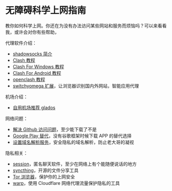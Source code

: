 # 无障碍科学上网指南

教你如何科学上网。你还在为没有办法访问某些网站和服务而烦恼吗？可以来看看我，或许会对你有些帮助，

代理软件介绍：

- [shadowsocks 简介](./proxy/shadowsocks.md)
- [Clash 教程](./proxy/clash.md)
- [Clash For Windows 教程](./proxy/cfw.md)
- [Clash For Android 教程](./proxy/cfa.md)
- [openclash 教程](./proxy/openclash.md)
- [switchyomega 扩展](./proxy/switchyomega.md)，让浏览器识别国内外网站，智能应用代理

机场介绍：

- [自用机场推荐 glados](./airport/glados.md)

网络问题：

- [解决 Github 访问问题](./network/github.md)，至少能下载了不是
- [Google Play 替代](./network/google-play-alter.md)，没有谷歌框架时候下载 APP 的替代选择
- [设置域名解析服务](./network/dns.md)，安全隐私的域名解析，防止老大哥的凝视

隐私相关：

- [session](./privacy/session.md)，匿名聊天软件，至少在网络上有个能随便说话的地方
- [syncthing](./privacy/syncthing.md)，开源的文件分享工具
- [Tor 浏览器](./privacy/tor.md)，保护你的上网安全
- [warp](./privacy/warp.md)，使用 Cloudflare 网络代理流量保护隐私的工具
